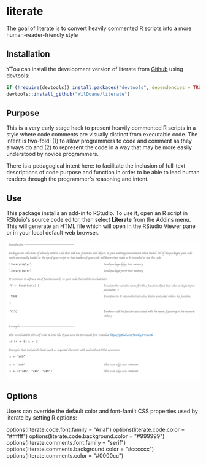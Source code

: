 # literate

The goal of literate is to convert heavily commented R scripts into a more human-reader-friendly style

## Installation

<!--You can install the released version of literate from [CRAN](https://CRAN.R-project.org) with:

``` r
install.packages("literate")
```
-->

YTou can install the development version of literate from [Github](https://github.com/WilDoane/literate) using devtools:

```r
if (!require(devtools)) install.packages("devtools", dependencies = TRUE)
devtools::install_github("WilDoane/literate")
```

## Purpose

This is a very early stage hack to present heavily commented R scripts in a style where code comments are visually distinct from executable code. The intent is two-fold: (1) to allow programmers to code and comment as they always do and (2) to represent the code in a way that may be more easily understood by novice programmers.

There is a pedagogical intent here: to facilitate the inclusion of full-text descriptions of code purpose and function in order to be able to lead human readers through the programmer's reasoning and intent.

## Use

This package installs an add-in to RStudio. To use it, open an R script in RStduio's source code editor, then select **Literate** from the Addins menu. This will generate an HTML file which will open in the RStudio Viewer pane or in your local default web browser.

![Example of literate output](/images/sample.png?raw=true "Literate output")

## Options

Users can override the default color and font-familt CSS properties used by literate by setting R options:

options(literate.code.font.family = "Arial")
options(literate.code.color = "#ffffff")
options(literate.code.background.color = "#999999")
options(literate.comments.font.family = "serif")
options(literate.comments.background.color = "#cccccc")
options(literate.comments.color = "#0000cc")



